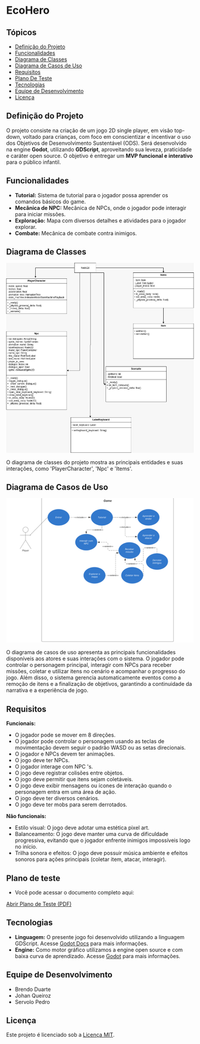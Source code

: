 # EcoHero

## Tópicos

- [Definição do Projeto](#definição-do-projeto)
- [Funcionalidades](#funcionalidades)
- [Diagrama de Classes](#diagrama-de-classes)
- [Diagrama de Casos de Uso](#diagrama-de-casos-de-uso)
- [Requisitos](#requisitos)
- [Plano De Teste](#plano-de-teste)
- [Tecnologias](#tecnologias)
- [Equipe de Desenvolvimento](#equipe-de-desenvolvimento)
- [Licença](#licença)

## Definição do Projeto

O projeto consiste na criação de um jogo 2D single player, em visão top-down, voltado para crianças, com foco em conscientizar e incentivar o uso dos Objetivos de Desenvolvimento Sustentável (ODS). Será desenvolvido na engine **Godot**, utilizando **GDScript**, aproveitando sua leveza, praticidade e caráter open source. O objetivo é entregar um **MVP funcional e interativo** para o público infantil.

## Funcionalidades

- **Tutorial:** Sistema de tutorial para o jogador possa aprender os comandos básicos do game.
- **Mecânica de NPC:** Mecânica de NPCs, onde o jogador pode interagir para iniciar missões.
- **Exploração:** Mapa com diversos detalhes e atividades para o jogador explorar.
- **Combate:** Mecânica de combate contra inimigos.

## Diagrama de Classes

![Diagrama de Classes](/images/diagrama.jpeg)

O diagrama de classes do projeto mostra as principais entidades e suas interações, como 'PlayerCharacter', 'Npc' e 'Items'.

## Diagrama de Casos de Uso

![Diagrama de Casos de Uso](/images/Diagrama%20de%20caso%20de%20uso.png)

O diagrama de casos de uso apresenta as principais funcionalidades disponíveis aos atores e suas interações com o sistema. O jogador pode controlar o personagem principal, interagir com NPCs para receber missões, coletar e utilizar itens no cenário e acompanhar o progresso do jogo. Além disso, o sistema gerencia automaticamente eventos como a remoção de itens e a finalização de objetivos, garantindo a continuidade da narrativa e a experiência de jogo.

## Requisitos

**Funcionais:**

- O jogador pode se mover em 8 direções.
- O jogador pode controlar o personagem usando as teclas de movimentação devem seguir o padrão WASD ou as setas direcionais.
- O jogador e NPCs devem ter animações.
- O jogo deve ter NPCs.
- O jogador interage com NPC 's.
- O jogo deve registrar colisões entre objetos.
- O jogo deve permitir que itens sejam coletáveis.
- O jogo deve exibir mensagens ou ícones de interação quando o personagem entra em uma área de ação.
- O jogo deve ter diversos cenários.
- O jogo deve ter mobs para serem derrotados.

**Não funcionais:**

- Estilo visual: O jogo deve adotar uma estética pixel art.
- Balanceamento: O jogo deve manter uma curva de dificuldade progressiva, evitando que o jogador enfrente inimigos impossíveis logo no início.
- Trilha sonora e efeitos: O jogo deve possuir música ambiente e efeitos sonoros para ações principais (coletar item, atacar, interagir).

## Plano de teste

- Você pode acessar o documento completo aqui:

[Abrir Plano de Teste (PDF)](./Plano_de_teste.pdf)


## Tecnologias

- **Linguagem:** O presente jogo foi desenvolvido utilizando a linguagem GDScript. Acesse [Godot Docs](https://docs.godotengine.org/pt-br/4.x/tutorials/scripting/gdscript/gdscript_basics.html) para mais informações.
- **Engine:** Como motor gráfico utilizamos a engine open source e com baixa curva de aprendizado. Acesse [Godot](https://godotengine.org/) para mais informações.

## Equipe de Desenvolvimento

- Brendo Duarte
- Johan Queiroz
- Servolo Pedro

## Licença

Este projeto é licenciado sob a [Licença MIT](LICENSE).